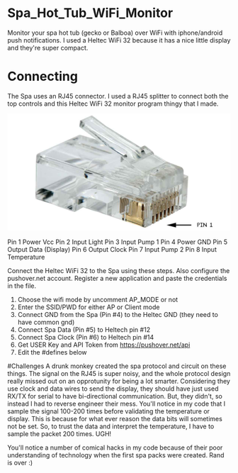 # Spa_Hot_Tub_WiFi_Monitor
Monitor your spa hot tub (gecko or Balboa) over WiFi with iphone/android push notifications. I used a Heltec WiFi 32 because it has a nice little display and they're super compact. 

# Connecting

The Spa uses an RJ45 connector. I used a RJ45 splitter to connect both the top controls and this Heltec WiFi 32 monitor program thingy that I made.

![RJ45 connector](https://raw.githubusercontent.com/DJSures/Spa_Hot_Tub_WiFi_Monitor/main/Images/rj45.jpg)

Pin 1	Power	Vcc
Pin 2	Input	Light
Pin 3	Input	Pump 1
Pin 4	Power	GND
Pin 5	Output	Data (Display)
Pin 6	Output	Clock
Pin 7	Input	Pump 2
Pin 8	Input	Temperature

Connect the Heltec WiFi 32 to the Spa using these steps. Also configure the pushover.net account. Register a new application and paste the credentials in the file.

   1) Choose the wifi mode by uncomment AP_MODE or not
   2) Enter the SSID/PWD for either AP or Client mode
   3) Connect GND from the Spa (Pin #4) to the Heltec GND (they need to have common gnd)
   4) Connect Spa Data (Pin #5) to Heltech pin #12
   5) Connect Spa Clock (Pin #6) to Heltech pin #14
   6) Get USER Key and API Token from https://pushover.net/api
   7) Edit the #defines below
   
#Challenges
A drunk monkey created the spa protocol and circuit on these things. The signal on the RJ45 is super noisy, and the whole protocol design really missed out on an opprotunity for being a lot smarter. Considering they use clock and data wires to send the display, they should have just used RX/TX for serial to have bi-directional communication. But, they didn't, so instead I had to reverse engineer their mess. You'll notice in my code that I sample the signal 100-200 times before validating the temperature or display. This is because for what ever reason the data bits will sometimes not be set. So, to trust the data and interpret the temperature, I have to sample the packet 200 times. UGH!

You'll notice a number of comical hacks in my code because of their poor understanding of technology when the first spa packs were created. Rand is over :)
